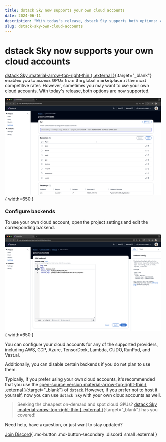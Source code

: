 ```yaml
---
title: dstack Sky now supports your own cloud accounts
date: 2024-06-11
description: "With today's release, dstack Sky supports both options: accessing the GPU marketplace and using your own cloud accounts."  
slug: dstack-sky-own-cloud-accounts
---
```


# dstack Sky now supports your own cloud accounts

[dstack Sky :material-arrow-top-right-thin:{ .external }](https://sky.dstack.ai){:target="_blank"} 
enables you to access GPUs from the global marketplace at the most
competitive rates. However, sometimes you may want to use your own cloud accounts. 
With today's release, both options are now supported.

![dstack-sky-banner.png](https://raw.githubusercontent.com/dstackai/static-assets/main/static-assets/images/dstack-sky-project-config.png){ width=650 }

<!-- more -->

### Configure backends

To use your own cloud account, open the project settings and edit the corresponding backend.

![dstack-sky-banner.png](https://raw.githubusercontent.com/dstackai/static-assets/main/static-assets/images/dstack-sky-edit-backend-config.png){ width=650 }

You can configure your cloud accounts for any of the supported providers, including AWS, GCP, Azure, TensorDock, Lambda,
CUDO, RunPod, and Vast.ai.

Additionally, you can disable certain backends if you do not plan to use them.

Typically, if you prefer using your own cloud accounts, it's recommended that you use the 
[open-source version :material-arrow-top-right-thin:{ .external }](https://github.com/dstackai/dstack/){:target="_blank"} of `dstack`.
However, if you prefer not to host it yourself, now you can use `dstack Sky` 
with your own cloud accounts as well.

> Seeking the cheapest on-demand and spot cloud GPUs?
> [dstack Sky :material-arrow-top-right-thin:{ .external }](https://sky.dstack.ai){:target="_blank"} has you covered!

Need help, have a question, or just want to stay updated?

[Join Discord](https://discord.gg/u8SmfwPpMd){ .md-button .md-button-secondary .discord .small .external }
